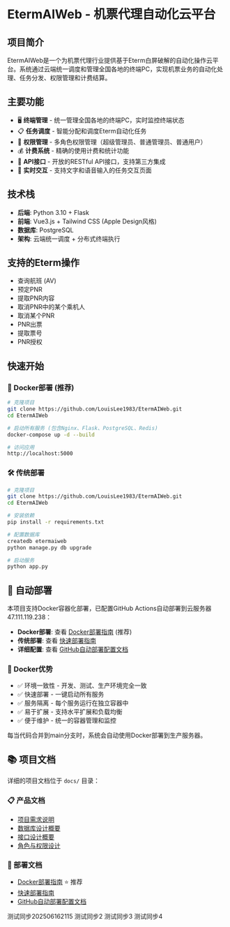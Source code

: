 # EtermAIWeb - 机票代理自动化云平台

## 项目简介

EtermAIWeb是一个为机票代理行业提供基于Eterm白屏破解的自动化操作云平台。系统通过云端统一调度和管理全国各地的终端PC，实现机票业务的自动化处理、任务分发、权限管理和计费结算。

## 主要功能

- 🖥️ **终端管理** - 统一管理全国各地的终端PC，实时监控终端状态
- 📋 **任务调度** - 智能分配和调度Eterm自动化任务  
- 👥 **权限管理** - 多角色权限管理（超级管理员、普通管理员、普通用户）
- 💰 **计费系统** - 精确的使用计费和统计功能
- 🔌 **API接口** - 开放的RESTful API接口，支持第三方集成
- 💬 **实时交互** - 支持文字和语音输入的任务交互页面

## 技术栈

- **后端**: Python 3.10 + Flask
- **前端**: Vue3.js + Tailwind CSS (Apple Design风格)  
- **数据库**: PostgreSQL
- **架构**: 云端统一调度 + 分布式终端执行

## 支持的Eterm操作

- 查询航班 (AV)
- 预定PNR
- 提取PNR内容
- 取消PNR中的某个乘机人
- 取消某个PNR
- PNR出票
- 提取票号
- PNR授权

## 快速开始

### 🐳 Docker部署 (推荐)

```bash
# 克隆项目
git clone https://github.com/LouisLee1983/EtermAIWeb.git
cd EtermAIWeb

# 启动所有服务 (包含Nginx、Flask、PostgreSQL、Redis)
docker-compose up -d --build

# 访问应用
http://localhost:5000
```

### 🛠️ 传统部署

```bash
# 克隆项目
git clone https://github.com/LouisLee1983/EtermAIWeb.git
cd EtermAIWeb

# 安装依赖
pip install -r requirements.txt

# 配置数据库
createdb etermaiweb
python manage.py db upgrade

# 启动服务
python app.py
```

## 🚀 自动部署

本项目支持Docker容器化部署，已配置GitHub Actions自动部署到云服务器47.111.119.238：

- **Docker部署**: 查看 [Docker部署指南](docs/Docker部署指南.md) (推荐)
- **传统部署**: 查看 [快速部署指南](docs/快速部署指南.md)
- **详细配置**: 查看 [GitHub自动部署配置文档](docs/GitHub自动部署配置文档.md)

### 🐳 Docker优势
- ✅ 环境一致性 - 开发、测试、生产环境完全一致
- ✅ 快速部署 - 一键启动所有服务
- ✅ 服务隔离 - 每个服务运行在独立容器中
- ✅ 易于扩展 - 支持水平扩展和负载均衡
- ✅ 便于维护 - 统一的容器管理和监控

每当代码合并到main分支时，系统会自动使用Docker部署到生产服务器。

## 📚 项目文档

详细的项目文档位于 `docs/` 目录：

### 📋 产品文档
- [项目需求说明](docs/项目需求说明.md)
- [数据库设计概要](docs/数据库设计概要.md)
- [接口设计概要](docs/接口设计概要.md)
- [角色与权限设计](docs/角色与权限设计.md)

### 🚀 部署文档
- [Docker部署指南](docs/Docker部署指南.md) ⭐ 推荐
- [快速部署指南](docs/快速部署指南.md)
- [GitHub自动部署配置文档](docs/GitHub自动部署配置文档.md)

测试同步202506162115
测试同步2
测试同步3
测试同步4